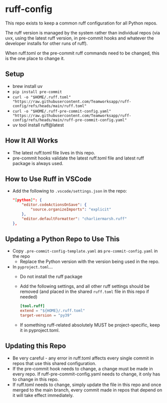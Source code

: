 # ruff-config

This repo exists to keep a common ruff configuration for all Python repos.

The ruff version is managed by the system rather than individual repos (via uvx, using the latest ruff version, in
pre-commit hooks and whatever the developer installs for other runs of ruff).

When ruff.toml or the pre-commit ruff commands need to be changed, this is the one place to change it.

## Setup

* brew install uv
* `pip install pre-commit`
* `curl -o "$HOME/.ruff.toml" "https://raw.githubusercontent.com/Teamworksapp/ruff-config/refs/heads/main/ruff.toml"`
* `curl -o "$HOME/.ruff-pre-commit-config.yaml" "https://raw.githubusercontent.com/Teamworksapp/ruff-config/refs/heads/main/ruff-pre-commit-config.yaml"`
* uv tool install ruff@latest

## How It All Works

* The latest ruff.toml file lives in this repo.
* pre-commit hooks validate the latest ruff.toml file and latest ruff package is always used.

## How to Use Ruff in VSCode

* Add the following to `.vscode/settings.json` in the repo:

    ```json
    "[python]": {
        "editor.codeActionsOnSave": {
            "source.organizeImports": "explicit"
        },
        "editor.defaultFormatter": "charliermarsh.ruff"
    },
    ```

## Updating a Python Repo to Use This

* Copy `.pre-commit-config-template.yaml` as `pre-commit-config.yaml` in the repo
  * Replace the Python version with the version being used in the repo.
* In `pyproject.toml`...
  * Do not install the ruff package
  * Add the following settings, and all other ruff settings should be removed (and placed in the shared `ruff.toml` file in this repo if needed)

    ```toml
    [tool.ruff]
    extend = "${HOME}/.ruff.toml"
    target-version = "py39"
    ```

  * If something ruff-related absolutely MUST be project-specific, keep it in pyproject.toml.

## Updating this Repo

* Be very careful - any error in ruff.toml affects every single commit in repos that use this shared configuration.
* If the pre-commit hook needs to change, a change must be made in every repo. If ruff-pre-commit-config.yaml needs to
  change, it only has to change in this repo.
* If ruff.toml needs to change, simply update the file in this repo and once merged to the main branch, every commit
  made in repos that depend on it will take effect immediately.
